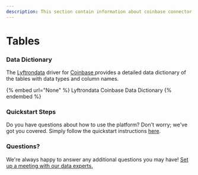```yaml
---
description: This section contain information about coinbase connector tables information
---
```


# Tables

### Data Dictionary

The [Lyftrondata](https://www.lyftrondata.com/) driver for [Coinbase](None/)[ ](https://www.lyftrondata.com/integration/coinbase/)provides a detailed data dictionary of the tables with data types and column names.

{% embed url="None" %}
Lyftrondata Coinbase Data Dictionary
{% endembed %}

### Quickstart Steps

Do you have questions about how to use the platform? Don't worry; we've got you covered. Simply follow the quickstart instructions [here](../README.md).

### Questions? <a href="#questions" id="questions"></a>

We're always happy to answer any additional questions you may have! [Set up a meeting with our data experts.](https://www.lyftrondata.com/book-a-meeting/)

